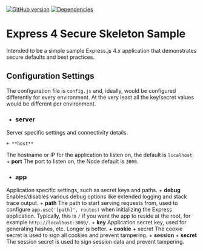 [![GitHub version](https://badge.fury.io/gh/mashurex%2Fsecure-skeleton.svg)](http://badge.fury.io/gh/mashurex%2Fsecure-skeleton)
[![Dependencies](https://david-dm.org/mashurex/secure-skeleton.png)](https://david-dm.org/mashurex/secure-skeleton.png)

# Express 4 Secure Skeleton Sample
Intended to be a simple sample Express.js 4.x application that demonstrates secure defaults and best practices.

## Configuration Settings
The configuration file is `config.js` and, ideally, would be configured differently for every environment. At the very least all the key/secret values would be different per environment.

- ### server
Server specific settings and connectivity details.

	+ **host**
The hostname or IP for the application to listen on, the default is `localhost`.
	+ **port**
The port to listen on, the Node default is `3000`.

- ### app
Application specific settings, such as secret keys and paths.
	+ **debug**
Enables/disables various debug options like extended logging and stack trace output.
	+ **path**
The path to start serving requests from, used to configure `app.use('[path]', routes)` when initializing the Express application. Typically, this is `/` if you want the app to reside at the root, for example `http://localhost:3000/`.
	+ **key**
Application secret key, used for generating hashes, etc. Longer is better.
	+ **cookie**
		+ secret
The cookie secret is used to sign all cookies and prevent tampering.
	+ **session**
		+ **secret**
The session secret is used to sign session data and prevent tampering.






